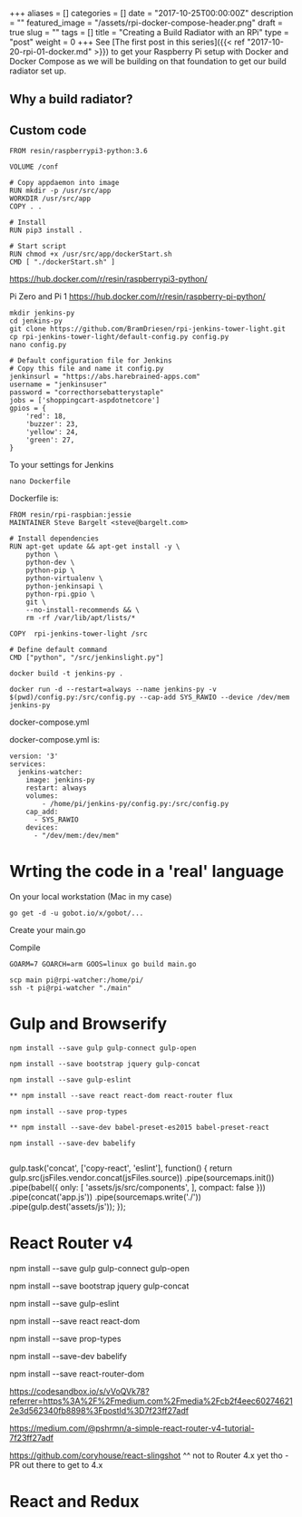 +++
aliases      = []
categories   = []
date         = "2017-10-25T00:00:00Z"
description  = ""
featured_image = "/assets/rpi-docker-compose-header.png"
draft        = true
slug         = ""
tags         = []
title        = "Creating a Build Radiator with an RPi"
type         = "post"
weight       = 0
+++
See [The first post in this series]({{< ref "2017-10-20-rpi-01-docker.md" >}}) to get your Raspberry Pi setup with Docker and Docker Compose as we will be building on that foundation to get our build radiator set up.

## Why a build radiator?

## Custom code

```docker
FROM resin/raspberrypi3-python:3.6

VOLUME /conf

# Copy appdaemon into image
RUN mkdir -p /usr/src/app
WORKDIR /usr/src/app
COPY . .

# Install
RUN pip3 install .

# Start script
RUN chmod +x /usr/src/app/dockerStart.sh
CMD [ "./dockerStart.sh" ]
```
https://hub.docker.com/r/resin/raspberrypi3-python/

Pi Zero and Pi 1
https://hub.docker.com/r/resin/raspberry-pi-python/


```shell
mkdir jenkins-py
cd jenkins-py
git clone https://github.com/BramDriesen/rpi-jenkins-tower-light.git
cp rpi-jenkins-tower-light/default-config.py config.py
nano config.py
```

```shell
# Default configuration file for Jenkins
# Copy this file and name it config.py
jenkinsurl = "https://abs.harebrained-apps.com"
username = "jenkinsuser"
password = "correcthorsebatterystaple"
jobs = ['shoppingcart-aspdotnetcore']
gpios = {
    'red': 18,
    'buzzer': 23,
    'yellow': 24,
    'green': 27,
}
```

To your settings for Jenkins

```
nano Dockerfile
```
Dockerfile is:

```
FROM resin/rpi-raspbian:jessie
MAINTAINER Steve Bargelt <steve@bargelt.com>

# Install dependencies
RUN apt-get update && apt-get install -y \
    python \
    python-dev \
    python-pip \
    python-virtualenv \
    python-jenkinsapi \
    python-rpi.gpio \
    git \
    --no-install-recommends && \
    rm -rf /var/lib/apt/lists/*

COPY  rpi-jenkins-tower-light /src

# Define default command
CMD ["python", "/src/jenkinslight.py"]

```

```
docker build -t jenkins-py .

docker run -d --restart=always --name jenkins-py -v $(pwd)/config.py:/src/config.py --cap-add SYS_RAWIO --device /dev/mem jenkins-py

```

docker-compose.yml

docker-compose.yml is:

```
version: '3'
services:
  jenkins-watcher:
    image: jenkins-py
    restart: always
    volumes:
        - /home/pi/jenkins-py/config.py:/src/config.py
    cap_add:
      - SYS_RAWIO 
    devices:
      - "/dev/mem:/dev/mem"
```

# Wrting the code in a 'real' language

On your local workstation (Mac in my case)

```
go get -d -u gobot.io/x/gobot/...
```

Create your main.go 

Compile 

```
GOARM=7 GOARCH=arm GOOS=linux go build main.go
```

```
scp main pi@rpi-watcher:/home/pi/
ssh -t pi@rpi-watcher "./main"
```


# Gulp and Browserify 

```
npm install --save gulp gulp-connect gulp-open

npm install --save bootstrap jquery gulp-concat

npm install --save gulp-eslint

** npm install --save react react-dom react-router flux

npm install --save prop-types

** npm install --save-dev babel-preset-es2015 babel-preset-react

npm install --save-dev babelify


```


gulp.task('concat', ['copy-react', 'eslint'], function() {
  return gulp.src(jsFiles.vendor.concat(jsFiles.source))
    .pipe(sourcemaps.init())
    .pipe(babel({
      only: [
        'assets/js/src/components',
      ],
      compact: false
    }))
    .pipe(concat('app.js'))
    .pipe(sourcemaps.write('./'))
    .pipe(gulp.dest('assets/js'));
});

# React Router v4

npm install --save gulp gulp-connect gulp-open

npm install --save bootstrap jquery gulp-concat

npm install --save gulp-eslint

npm install --save react react-dom

npm install --save prop-types

npm install --save-dev babelify

npm install --save react-router-dom


https://codesandbox.io/s/vVoQVk78?referrer=https%3A%2F%2Fmedium.com%2Fmedia%2Fcb2f4eec602746212e3d562340fb8898%3FpostId%3D7f23ff27adf

https://medium.com/@pshrmn/a-simple-react-router-v4-tutorial-7f23ff27adf



https://github.com/coryhouse/react-slingshot
^^ not to Router 4.x yet tho - PR out there to get to 4.x

# React and Redux 

```

```
